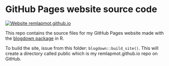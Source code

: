 # GitHub Pages website source code

[![Website remlapmot.github.io](https://img.shields.io/website-up-down-green-red/https/remlapmot.github.io.svg)](https://remlapmot.github.io/)

This repo contains the source files for my GitHub Pages website made with the [blogdown package](https://bookdown.org/yihui/blogdown/) in R.

To build the site, issue from this folder: `blogdown::build_site()`. This will create a directory called public which is my remlapmot.github.io repo on GitHub.